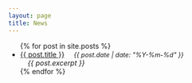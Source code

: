 ```yaml
---
layout: page
title: News
---
```


<ul>
  {% for post in site.posts %}
    <li>
      <a href="{{ post.url }}">{{ post.title }}</a>
      <span style="margin-left:15px;font-style:italic;font-size:0.8rem">{{ post.date | date: "%Y-%m-%d" }}</span>
      <div style="margin-left:15px;font-style:italic">{{ post.excerpt }}</div>
    </li>
  {% endfor %}
</ul>
